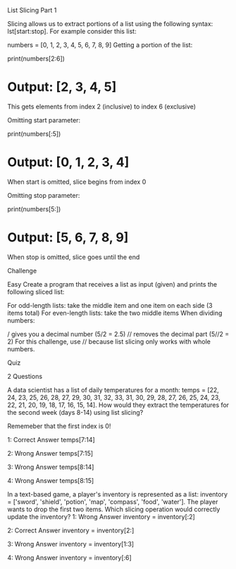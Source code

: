 List Slicing Part 1

Slicing allows us to extract portions of a list using the following syntax: lst[start:stop]. For example consider this list:

numbers = [0, 1, 2, 3, 4, 5, 6, 7, 8, 9]
Getting a portion of the list:

print(numbers[2:6])
# Output: [2, 3, 4, 5]
This gets elements from index 2 (inclusive) to index 6 (exclusive)

Omitting start parameter:

print(numbers[:5])
# Output: [0, 1, 2, 3, 4]
When start is omitted, slice begins from index 0

Omitting stop parameter:

print(numbers[5:])
# Output: [5, 6, 7, 8, 9]
When stop is omitted, slice goes until the end


Challenge

Easy
Create a program that receives a list as input (given) and prints the following sliced list:

For odd-length lists: take the middle item and one item on each side (3 items total)
For even-length lists: take the two middle items
When dividing numbers:

/ gives you a decimal number (5/2 = 2.5)
// removes the decimal part (5//2 = 2)
For this challenge, use // because list slicing only works with whole numbers.

Quiz

2 Questions

A data scientist has a list of daily temperatures for a month: temps = [22, 24, 23, 25, 26, 28, 27, 29, 30, 31, 32, 33, 31, 30, 29, 28, 27, 26, 25, 24, 23, 22, 21, 20, 19, 18, 17, 16, 15, 14]. How would they extract the temperatures for the second week (days 8-14) using list slicing?

Rememeber that the first index is 0!

1: Correct Answer
temps[7:14]

2: Wrong Answer
temps[7:15]

3: Wrong Answer
temps[8:14]

4: Wrong Answer
temps[8:15]

In a text-based game, a player's inventory is represented as a list: inventory = ['sword', 'shield', 'potion', 'map', 'compass', 'food', 'water']. The player wants to drop the first two items. Which slicing operation would correctly update the inventory?
1: Wrong Answer
inventory = inventory[:2]

2: Correct Answer
inventory = inventory[2:]

3: Wrong Answer
inventory = inventory[1:3]

4: Wrong Answer
inventory = inventory[:6]
